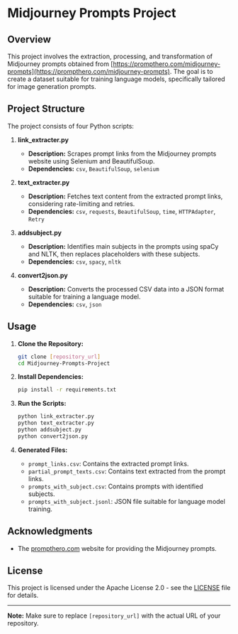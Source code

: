 # Midjourney Prompts Project

## Overview

This project involves the extraction, processing, and transformation of Midjourney prompts obtained from [https://prompthero.com/midjourney-prompts](https://prompthero.com/midjourney-prompts). The goal is to create a dataset suitable for training language models, specifically tailored for image generation prompts.

## Project Structure

The project consists of four Python scripts:

1. **link_extracter.py**
    - **Description:** Scrapes prompt links from the Midjourney prompts website using Selenium and BeautifulSoup.
    - **Dependencies:** `csv`, `BeautifulSoup`, `selenium`

2. **text_extracter.py**
    - **Description:** Fetches text content from the extracted prompt links, considering rate-limiting and retries.
    - **Dependencies:** `csv`, `requests`, `BeautifulSoup`, `time`, `HTTPAdapter`, `Retry`

3. **addsubject.py**
    - **Description:** Identifies main subjects in the prompts using spaCy and NLTK, then replaces placeholders with these subjects.
    - **Dependencies:** `csv`, `spacy`, `nltk`

4. **convert2json.py**
    - **Description:** Converts the processed CSV data into a JSON format suitable for training a language model.
    - **Dependencies:** `csv`, `json`

## Usage

1. **Clone the Repository:**
    ```bash
    git clone [repository_url]
    cd Midjourney-Prompts-Project
    ```

2. **Install Dependencies:**
    ```bash
    pip install -r requirements.txt
    ```

3. **Run the Scripts:**
    ```bash
    python link_extracter.py
    python text_extracter.py
    python addsubject.py
    python convert2json.py
    ```

4. **Generated Files:**
    - `prompt_links.csv`: Contains the extracted prompt links.
    - `partial_prompt_texts.csv`: Contains text extracted from the prompt links.
    - `prompts_with_subject.csv`: Contains prompts with identified subjects.
    - `prompts_with_subject.jsonl`: JSON file suitable for language model training.

## Acknowledgments

- The [prompthero.com](https://prompthero.com) website for providing the Midjourney prompts.

## License

This project is licensed under the Apache License 2.0 - see the [LICENSE](LICENSE) file for details.

---

**Note:** Make sure to replace `[repository_url]` with the actual URL of your repository.


